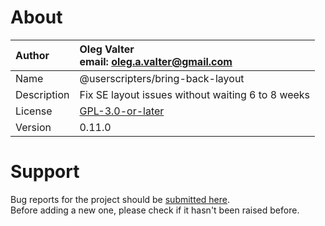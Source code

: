 
# About

| Author       | Oleg Valter<br>email: [oleg.a.valter@gmail.com](mailto:oleg.a.valter@gmail.com) |
| :----------- | :----------------------- |
| Name         | @userscripters/bring-back-layout    |
| Description  | Fix SE layout issues without waiting 6 to 8 weeks           |
| License      | [GPL-3.0-or-later](https://spdx.org/licenses/GPL-3.0-or-later)                 |
| Version      | 0.11.0               |

# Support

Bug reports for the project should be [submitted here](https://github.com/userscripters/bring-back-layout/issues).
<br>Before adding a new one, please check if it hasn't been raised before.
  